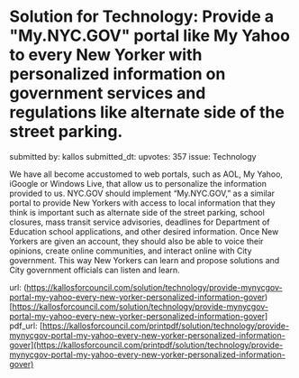 # Solution for Technology: Provide a "My.NYC.GOV" portal like My Yahoo to every New Yorker with personalized information on government services and regulations like alternate side of the street parking. #

submitted by: kallos
submitted_dt: 
upvotes: 357
issue: Technology

We have all become accustomed to web portals, such as AOL, My Yahoo, iGoogle or Windows Live, that allow us to personalize the information provided to us. NYC.GOV should implement “My.NYC.GOV,” as a similar portal to provide New Yorkers with access to local information that they think is important such as alternate side of the street parking, school closures, mass transit service advisories, deadlines for Department of Education school applications, and other desired information. Once New Yorkers are given an account, they should also be able to voice their opinions, create online communities, and interact online with City government. This way New Yorkers can learn and propose solutions and City government officials can listen and learn.

url: (https://kallosforcouncil.com/solution/technology/provide-mynycgov-portal-my-yahoo-every-new-yorker-personalized-information-gover)[https://kallosforcouncil.com/solution/technology/provide-mynycgov-portal-my-yahoo-every-new-yorker-personalized-information-gover]
pdf_url: [https://kallosforcouncil.com/printpdf/solution/technology/provide-mynycgov-portal-my-yahoo-every-new-yorker-personalized-information-gover](https://kallosforcouncil.com/printpdf/solution/technology/provide-mynycgov-portal-my-yahoo-every-new-yorker-personalized-information-gover)